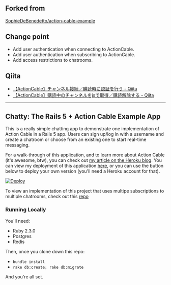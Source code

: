 ## Forked from
[SophieDeBenedetto/action\-cable\-example](https://github.com/SophieDeBenedetto/action-cable-example)

## Change point
- Add user authentication when connecting to ActionCable.
- Add user authentication when subscribing to ActionCable.
- Add access restrictions to chatrooms.

## Qiita
- [【ActionCable】チャンネル接続／購読時に認証を行う \- Qiita](https://qiita.com/NaokiIshimura/items/a63cdcbec5b64c5366b6)
- [【ActionCable】購読中のチャンネルをjsで取得／購読解除する \- Qiita](https://qiita.com/NaokiIshimura/items/140d902ef01ea9602aec)

---

## Chatty: The Rails 5 + Action Cable Example App

This is a really simple chatting app to demonstrate one implementation of Action Cable in a Rails 5 app. Users can sign up/log in with a username and create a chatroom or choose from an existing one to start real-time messaging.

For a walk-through of this application, and to learn more about Action Cable (it's awesome, btw), you can check out [my article on the Heroku blog](https://blog.heroku.com/archives/2016/5/9/real_time_rails_implementing_websockets_in_rails_5_with_action_cable). You can view my deployment of this application [here](https://action-cable-example.herokuapp.com), or you can use the button below to deploy your own version (you'll need a Heroku account for that).

[![Deploy](https://www.herokucdn.com/deploy/button.svg)](https://heroku.com/deploy)

To view an implementation of this project that uses multipe subscriptions to multiple chatrooms, check out this [repo](https://github.com/SophieDeBenedetto/rails-5-action-cable-meetup)

### Running Locally

You'll need:

* Ruby 2.3.0
* Postgres
* Redis

Then, once you clone down this repo:

* `bundle install`
* `rake db:create; rake db:migrate`

And you're all set.


